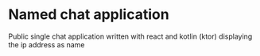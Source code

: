 # Named chat application
Public single chat application written with react and kotlin (ktor) displaying the ip address as name
